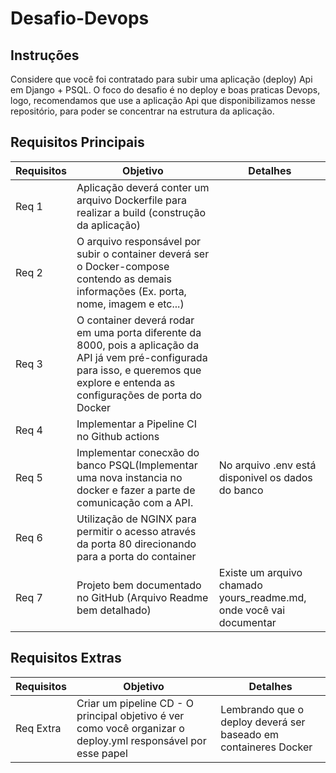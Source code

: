 # Desafio-Devops

## Instruções

Considere que você foi contratado para subir uma aplicação (deploy) Api em Django + PSQL.
O foco do desafio é no deploy e boas praticas Devops, logo, recomendamos que use a aplicação Api que disponibilizamos nesse repositório, para poder se concentrar na estrutura da aplicação.

## Requisitos Principais

|**Requisitos**| **Objetivo** | **Detalhes**|
|---------------|----------|----------------|
| Req 1         | Aplicação deverá conter um arquivo Dockerfile para realizar a build (construção da aplicação)|
| Req 2         | O arquivo responsável por subir o container deverá ser o Docker-compose contendo as demais informações (Ex. porta, nome, imagem e etc...) |
| Req 3         | O container deverá rodar em uma porta diferente da 8000, pois a aplicação da API já vem pré-configurada para isso, e queremos que explore e entenda as configurações de porta do Docker|
| Req 4         | Implementar a Pipeline CI no Github actions |
| Req 5         | Implementar conecxão do banco PSQL(Implementar uma nova instancia no docker e fazer a parte de comunicação com a API. | No arquivo .env está disponivel os dados do banco|
| Req 6         | Utilização de NGINX para permitir o acesso através da porta 80 direcionando para a porta do container |
| Req 7        |  Projeto bem documentado no GitHub (Arquivo Readme bem detalhado) | Existe um arquivo chamado yours_readme.md, onde você vai documentar



## Requisitos Extras


|**Requisitos**| Objetivo | Detalhes |
|---------------|----------|-------|
| Req Extra |  Criar um pipeline CD - O principal objetivo é ver  como você organizar o deploy.yml responsável por esse papel | Lembrando que o deploy deverá ser baseado em containeres Docker|




